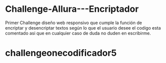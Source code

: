 # Challenge-Allura---Encriptador

Primer Challenge diseño web responsivo que cumple la función de encriptar y desencriptar textos según lo que el usuario desee el codigo esta comentado asi que en cualquier caso de duda no duden en escribirme.

# challengeonecodificador5
